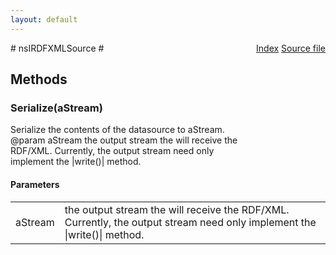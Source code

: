 ```yaml
---
layout: default
---
```

<div class='links' style='float:right'><a href="../index.html">Index</a>
<a href="http://dxr.mozilla.org/mozilla-central/source/rdf/base/nsIRDFXMLSource.idl">Source file</a>
</div>
# nsIRDFXMLSource #

## Methods ##

### Serialize(aStream) ###
  
Serialize the contents of the datasource to aStream.  
@param aStream the output stream the will receive the  
  RDF/XML. Currently, the output stream need only  
  implement the |write()| method.  
  

#### Parameters ####

<table>

<tr>
<td>aStream</td>
<td>the output stream the will receive the  
  RDF/XML. Currently, the output stream need only  
  implement the |write()| method.  
</td>
</tr>

</table>
